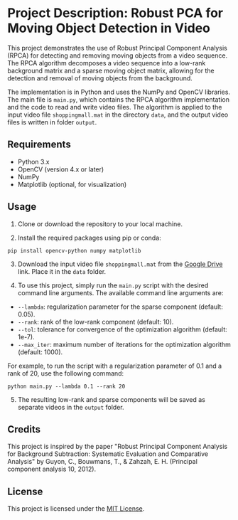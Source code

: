 # Project Description: Robust PCA for Moving Object Detection in Video

This project demonstrates the use of Robust Principal Component Analysis (RPCA) for detecting and removing moving objects from a video sequence. The RPCA algorithm decomposes a video sequence into a low-rank background matrix and a sparse moving object matrix, allowing for the detection and removal of moving objects from the background.

The implementation is in Python and uses the NumPy and OpenCV libraries. The main file is `main.py`, which contains the RPCA algorithm implementation and the code to read and write video files. The algorithm is applied to the input video file `shoppingmall.mat` in the directory `data`, and the output video files is written in folder `output`.

## Requirements

- Python 3.x
- OpenCV (version 4.x or later)
- NumPy
- Matplotlib (optional, for visualization)

## Usage

1. Clone or download the repository to your local machine.

2. Install the required packages using pip or conda:

```
pip install opencv-python numpy matplotlib
```

3. Download the input video file `shoppingmall.mat` from the [Google Drive](https://drive.google.com/file/d/1CuVAG3uWnwq6QmI3vARUizOF01Ubfz9k/view?usp=sharing) link. Place it in the `data` folder.

4. To use this project, simply run the `main.py` script with the desired command line arguments. The available command line arguments are:

- `--lambda`: regularization parameter for the sparse component (default: 0.05).
- `--rank`: rank of the low-rank component (default: 10).
- `--tol`: tolerance for convergence of the optimization algorithm (default: 1e-7).
- `--max_iter`: maximum number of iterations for the optimization algorithm (default: 1000).

For example, to run the script with a regularization parameter of 0.1 and a rank of 20, use the following command:

```
python main.py --lambda 0.1 --rank 20
```

5. The resulting low-rank and sparse components will be saved as separate videos in the `output` folder.

## Credits

This project is inspired by the paper "Robust Principal Component Analysis for Background Subtraction: Systematic Evaluation and Comparative Analysis" by Guyon, C., Bouwmans, T., & Zahzah, E. H. (Principal component analysis 10, 2012).

## License

This project is licensed under the [MIT License](https://opensource.org/licenses/MIT).
